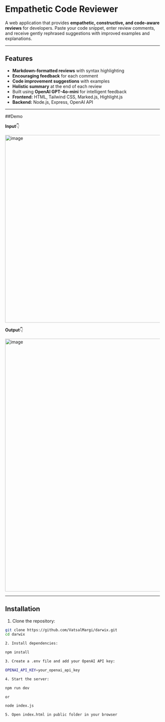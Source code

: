 # Empathetic Code Reviewer

A web application that provides **empathetic, constructive, and code-aware reviews** for developers. Paste your code snippet, enter review comments, and receive gently rephrased suggestions with improved examples and explanations.

---

## Features

- **Markdown-formatted reviews** with syntax highlighting
- **Encouraging feedback** for each comment
- **Code improvement suggestions** with examples
- **Holistic summary** at the end of each review
- Built using **OpenAI GPT-4o-mini** for intelligent feedback
- **Frontend:** HTML, Tailwind CSS, Marked.js, Highlight.js
- **Backend:** Node.js, Express, OpenAI API


---

##Demo

**Input**👇

<img width="958" height="608" alt="image" src="https://github.com/user-attachments/assets/18226745-d362-4936-b036-0de843270ecd" />

**Output**👇

<img width="767" height="819" alt="image" src="https://github.com/user-attachments/assets/fb3c8dc8-8b80-44ef-a0db-27696919bf67" />


---

## Installation

1. Clone the repository:

```bash
git clone https://github.com/VatsalMargi/darwix.git
cd darwix

2. Install dependencies:

npm install

3. Create a .env file and add your OpenAI API key:

OPENAI_API_KEY=your_openai_api_key

4. Start the server:

npm run dev 

or 

node index.js

5. Open index.html in public folder in your browser

